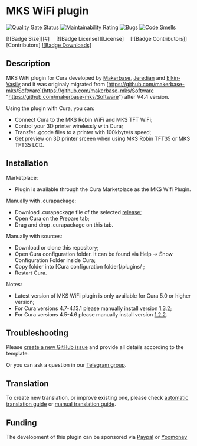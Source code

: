 # MKS WiFi plugin #

[![Quality Gate Status](https://sonarcloud.io/api/project_badges/measure?project=Jeredian_mks-wifi-plugin&metric=alert_status)](https://sonarcloud.io/dashboard?id=Jeredian_mks-wifi-plugin)
[![Maintainability Rating](https://sonarcloud.io/api/project_badges/measure?project=Jeredian_mks-wifi-plugin&metric=sqale_rating)](https://sonarcloud.io/dashboard?id=Jeredian_mks-wifi-plugin)
[![Bugs](https://sonarcloud.io/api/project_badges/measure?project=Jeredian_mks-wifi-plugin&metric=bugs)](https://sonarcloud.io/dashboard?id=Jeredian_mks-wifi-plugin)
[![Code Smells](https://sonarcloud.io/api/project_badges/measure?project=Jeredian_mks-wifi-plugin&metric=code_smells)](https://sonarcloud.io/dashboard?id=Jeredian_mks-wifi-plugin)

[![Badge Size]][#]   
[![Badge License]][License]   
[![Badge Contributors]][Contributors]
[![Badge Downloads]](https://github.com/PrintMakerLab/mks-wifi-plugin/releases/latest)

## Description ##

MKS WiFi plugin for Cura developed by [Makerbase](https://github.com/makerbase-mks), [Jeredian](https://github.com/Jeredian) and [Elkin-Vasily](https://github.com/Elkin-Vasily) and it was originaly migrated from [https://github.com/makerbase-mks/Software](https://github.com/makerbase-mks/Software "https://github.com/makerbase-mks/Software") after V4.4 version.

Using the plugin with Cura, you can:
  - Connect Cura to the MKS Robin WiFi and MKS TFT WiFi;
  - Control your 3D printer wirelessly with Cura;
  - Transfer .gcode files to a printer with 100kbyte/s speed;
  - Get preview on 3D printer srceen when using MKS Robin TFT35 or MKS TFT35 LCD.

## Installation ##

Marketplace:
  - Plugin is available through the Cura Marketplace as the MKS Wifi Plugin.

Manually with .curapackage:
  - Download .curapackage file of the selected [release](https://github.com/PrintMakerLab/mks-wifi-plugin/releases);
  - Open Cura on the Prepare tab;
  - Drag and drop .curapackage on this tab.

Manually with sources:
  - Download or clone this repository;
  - Open Cura configuration folder. It can be found via Help -> Show Configuration Folder inside Cura;
  - Copy folder into [Cura configuration folder]/plugins/ ;
  - Restart Cura.
  
Notes:
  - Latest version of MKS WiFi plugin is only available for Cura 5.0 or higher version;
  - For Cura versions 4.7-4.13.1 please manually install version [1.3.2](https://github.com/PrintMakerLab/mks-wifi-plugin/releases/tag/1.3.2);
  - For Cura versions 4.5-4.6 please manually install version [1.2.2](https://github.com/PrintMakerLab/mks-wifi-plugin/releases/tag/1.2.2).

## Troubleshooting ##

Please [create a new GitHub issue](https://github.com/PrintMakerLab/mks-wifi-plugin/issues/new/choose) and provide all details according to the template.

Or you can ask a question in our [Telegram group](https://t.me/mks_wifi_plugin_reception).

## Translation ##

To create new translation, or improve existing one, please check [automatic translation guide](https://github.com/PrintMakerLab/mks-wifi-plugin/wiki/Automatic-Translation) or [manual translation guide](https://github.com/PrintMakerLab/mks-wifi-plugin/wiki/Manual-Translation).

## Funding ##
 The development of this plugin can be sponsored via [Paypal](https://www.paypal.me/paulhelgeson "https://www.paypal.me/paulhelgeson") or [Yoomoney](https://yoomoney.ru/to/410012506859451)
